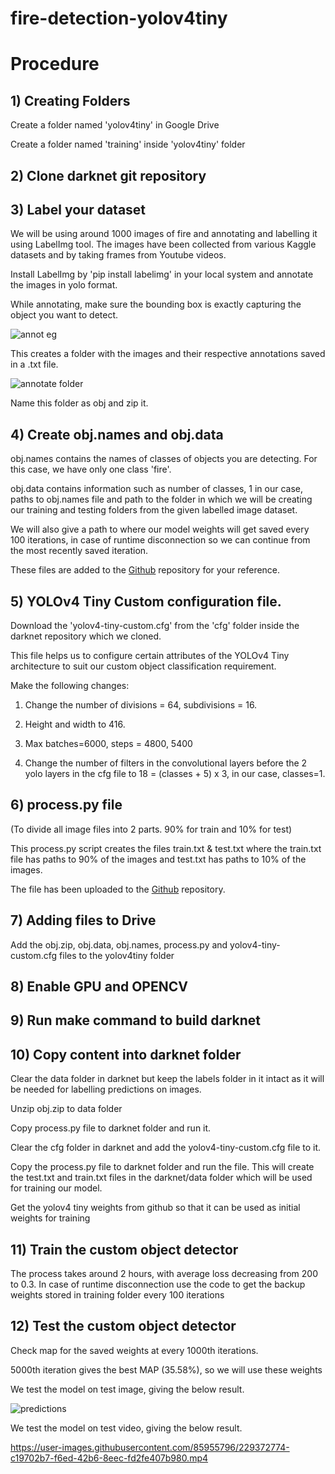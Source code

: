 # fire-detection-yolov4tiny

# Procedure

## 1) Creating Folders
Create a folder named 'yolov4tiny' in Google Drive 

Create a folder named 'training' inside 'yolov4tiny' folder

## 2) Clone darknet git repository

## 3) Label your dataset
We will be using around 1000 images of fire and annotating and labelling it using LabelImg tool. 
The images have been collected from various Kaggle datasets and by taking frames from Youtube videos.

Install LabelImg by 'pip install labelimg' in your local system and annotate the images in yolo format. 

While annotating, make sure the bounding box is exactly capturing the object you want to detect.

![annot eg](https://user-images.githubusercontent.com/85955796/229371769-d7908b13-1110-4d79-aca1-b5900657d973.png)

This creates a folder with the images and their respective annotations saved in a .txt file.

![annotate folder](https://user-images.githubusercontent.com/85955796/229371845-189a1d9f-15a7-437a-877d-8c51c1c8d0ba.png)

Name this folder as obj and zip it.

## 4) Create obj.names and obj.data
obj.names contains the names of classes of objects you are detecting. For this case, we have only one class 'fire'.

obj.data contains information such as number of classes, 1 in our case, paths to obj.names file and path to the folder in which we will be creating our training and testing folders from the given labelled image dataset.

We will also give a path to where our model weights will get saved every 100 iterations, in case of runtime disconnection so we can continue from the most recently saved iteration.

These files are added to the [Github](https://github.com/akshayravi13/fire-detection-yolov4tiny) repository for your reference.

## 5) YOLOv4 Tiny Custom configuration file.
Download the 'yolov4-tiny-custom.cfg' from the 'cfg' folder inside the darknet repository which we cloned. 

This file helps us to configure certain attributes of the YOLOv4 Tiny architecture to suit our custom object classification requirement.

Make the following changes:

1) Change the number of divisions = 64, subdivisions = 16.

2) Height and width to 416.

3) Max batches=6000, steps = 4800, 5400

4) Change the number of filters in the convolutional layers before the 2 yolo layers in the cfg file to 18  = (classes + 5) x 3, in our case, classes=1.

## 6) process.py file 

(To divide all image files into 2 parts. 90% for train and 10% for test)

This process.py script creates the files train.txt & test.txt where the train.txt file has paths to 90% of the images and test.txt has paths to 10% of the images. 

The file has been uploaded to the [Github](https://github.com/akshayravi13/fire-detection-yolov4tiny) repository.

## 7) Adding files to Drive
Add the obj.zip, obj.data, obj.names, process.py and yolov4-tiny-custom.cfg files to the yolov4tiny folder

## 8) Enable GPU and OPENCV

## 9) Run make command to build darknet 

## 10) Copy content into darknet folder
Clear the data folder in darknet but keep the labels folder in it intact as it will be needed for labelling predictions on images.

Unzip obj.zip to data folder

Copy process.py file to darknet folder and run it.

Clear the cfg folder in darknet and add the yolov4-tiny-custom.cfg file to it.

Copy the process.py file to darknet folder and run the file. This will create the test.txt and train.txt files in the darknet/data folder which will be used for training our model.

Get the yolov4 tiny weights from github so that it can be used as initial weights for training

## 11) Train the custom object detector
The process takes around 2 hours, with average loss decreasing from 200 to 0.3. 
In case of runtime disconnection use the code to get the backup weights stored in training folder every 100 iterations

## 12) Test the custom object detector
Check map for the saved weights at every 1000th iterations.

5000th iteration gives the best MAP (35.58%), so we will use these weights

We test the model on test image, giving the below result.

![predictions](https://user-images.githubusercontent.com/85955796/229372358-330c6cca-c084-4bda-a06c-8306af998e5e.jpg)


We test the model on test video, giving the below result.

https://user-images.githubusercontent.com/85955796/229372774-c19702b7-f6ed-42b6-8eec-fd2fe407b980.mp4


